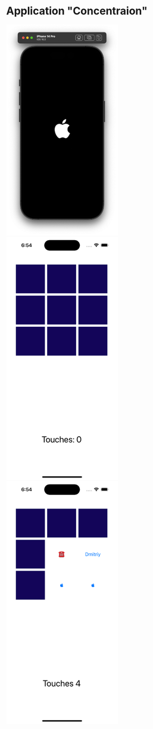 # Application "Concentraion"
<img src="photo\photo.jpeg" width="300"/>

<img src="photo\photo1.png" width="300">
<img src="photo\photo2.png" width="300"/>